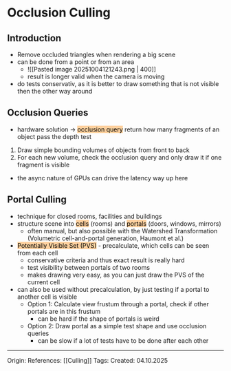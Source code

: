 # Occlusion Culling

## Introduction

- Remove occluded triangles when rendering a big scene
- can be done from a point or from an area
	- ![[Pasted image 20251004121243.png | 400]]
	- result is longer valid when the camera is moving
- do tests conservativ, as it is better to draw something that is not visible then the other way around

## Occlusion Queries

- hardware solution -> <mark style="background: #FFB86CA6;">occlusion query</mark> return how many fragments of an object pass the depth test
1. Draw simple bounding volumes of objects from front to back
2. For each new volume, check the occlusion query and only draw it if one fragment is visible
- the async nature of GPUs can drive the latency way up here

## Portal Culling

- technique for closed rooms, facilities and buildings
- structure scene into <mark style="background: #FFB86CA6;">cells</mark> (rooms) and <mark style="background: #FFB86CA6;">portals</mark> (doors, windows, mirrors)
	- often manual, but also possible with the Watershed Transformation (Volumetric cell-and-portal generation, Haumont et al.)
- <mark style="background: #FFB86CA6;">Potentially Visible Set (PVS)</mark> - precalculate, which cells can be seen from each cell
	- conservative criteria and thus exact result is really hard
	- test visibility between portals of two rooms
	- makes drawing very easy, as you can just draw the PVS of the current cell
- can also be used without precalculation, by just testing if a portal to another cell is visible
	- Option 1: Calculate view frustum through a portal, check if other portals are in this frustum
		- can be hard if the shape of portals is weird
	- Option 2: Draw portal as a simple test shape and use occlusion queries
		- can be slow if a lot of tests have to be done after each other
---

Origin: 
References: [[Culling]]
Tags: 
Created: 04.10.2025

